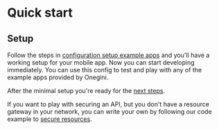 # Quick start

## Setup

Follow the steps in [configuration setup example apps](setup/example-apps-minimal-config.md) and you'll have a working setup for your mobile app. Now you can
start developing immediately. You can use this config to test and play with any of the example apps provided by Onegini.

After the minimal setup you're ready for the [next steps](setup/next-steps.md).

If you want to play with securing an API, but you don't have a resource gateway in your network, you can write your own by following our code example to
[secure resources](setup/securing-resources.md).